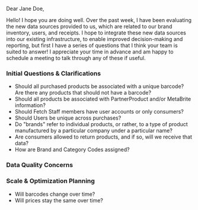 Dear Jane Doe, 

Hello! I hope you are doing well. Over the past week, I have been evaluating the new data sources provided to us, which are related to our brand inventory, users, and receipts. I hope to integrate these new data sources into our existing infrastructure, to enable improved decision-making and reporting, but first I have a series of questions that I think your team is suited to answer! I appreciate your time in advance and am happy to schedule a meeting to talk through any of these if useful.    

### Initial Questions & Clarifications
* Should all purchased products be associated with a unique barcode? Are there any products that should not have a barcode?
* Should all products be associated with PartnerProduct and/or MetaBrite information?
* Should Fetch Staff members have user accounts or only consumers?
* Should Users be unique across purchases?
* Do "brands" refer to individual products, or rather, to a type of product manufactured by a particular company under a particular name?
* Are consumers allowed to return products, and if so, will we receive that data?
* How are Brand and Category Codes assigned?
  
### Data Quality Concerns


### Scale & Optimization Planning
* Will barcodes change over time?
* Will prices stay the same over time?

